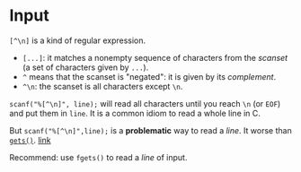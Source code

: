 # Input

`[^\n]` is a kind of regular expression.

- `[...]`: it matches a nonempty sequence of characters from the *scanset* (a set of characters given by `...`).
- `^` means that the scanset is "negated": it is given by its *complement*.
- `^\n`: the scanset is all characters except `\n`.

`scanf("%[^\n]", line);` will read all characters until you reach `\n` (or `EOF`) and put them in `line`. It is a common idiom to read a whole line in C.

But `scanf("%[^\n]",line);` is a **problematic** way to read a *line*. It worse than [`gets()`](https://stackoverflow.com/q/1694036/2410359). [link](https://stackoverflow.com/questions/39431924/what-does-n-mean-in-c)

Recommend: use `fgets()` to read a *line* of input.